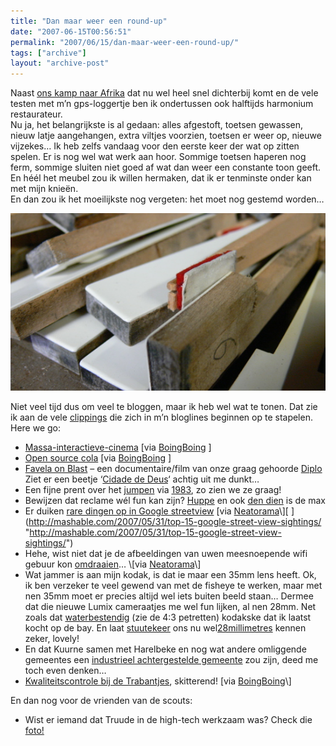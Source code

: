 ```yaml
---
title: "Dan maar weer een round-up"
date: "2007-06-15T00:56:51"
permalink: "2007/06/15/dan-maar-weer-een-round-up/"
tags: ["archive"]
layout: "archive-post"
---
```

Naast [ons kamp naar Afrika](http://www.zeescoutsjanbart.be/rafiki "http://www.zeescoutsjanbart.be/rafiki") dat nu wel heel snel dichterbij komt en de vele testen met m’n gps-loggertje ben ik ondertussen ook halftijds harmonium restaurateur.  
Nu ja, het belangrijkste is al gedaan: alles afgestoft, toetsen gewassen, nieuw latje aangehangen, extra viltjes voorzien, toetsen er weer op, nieuwe vijzekes… Ik heb zelfs vandaag voor den eerste keer der wat op zitten spelen. Er is nog wel wat werk aan hoor. Sommige toetsen haperen nog ferm, sommige sluiten niet goed af wat dan weer een constante toon geeft. En héél het meubel zou ik willen hermaken, dat ik er tenminste onder kan met mijn knieën.  
En dan zou ik het moeilijkste nog vergeten: het moet nog gestemd worden…

![toetsen](/images/blog/2007/06/toetsen.jpg)

Niet veel tijd dus om veel te bloggen, maar ik heb wel wat te tonen. Dat zie ik aan de vele [clippings](http://www.bloglines.com/help/faq#saveditems "http://www.bloglines.com/help/faq#saveditems") die zich in m’n bloglines beginnen op te stapelen. Here we go:

* [Massa-interactieve-cinema](http://www.youtube.com/watch?v=y6izXII54Qc "http://www.youtube.com/watch?v=y6izXII54Qc") \[via [BoingBoing](http://feeds.feedburner.com/~r/boingboing/iBag/~3/119284959/giant_collectively_c.html "http://feeds.feedburner.com/~r/boingboing/iBag/~3/119284959/giant_collectively_c.html") \][  
    ](http://www.youtube.com/watch?v=y6izXII54Qc "http://www.youtube.com/watch?v=y6izXII54Qc")
* [Open source cola](http://www.wikihow.com/Make-OpenCola "http://www.wikihow.com/Make-OpenCola") \[via [BoingBoing](http://feeds.feedburner.com/~r/boingboing/iBag/~3/119280938/howto_make_opencola.html "http://feeds.feedburner.com/~r/boingboing/iBag/~3/119280938/howto_make_opencola.html") \]
* [Favela on Blast](http://maddecent.com/blog/?p=101 "http://maddecent.com/blog/?p=101") – een documentaire/film van onze graag gehoorde [Diplo](http://formdiplo.com/ "http://formdiplo.com/") Ziet er een beetje ‘[Cidade de Deus](http://www.imdb.com/title/tt0317248/ "http://www.imdb.com/title/tt0317248/")‘ achtig uit me dunkt…[  
    ](http://formdiplo.com/ "http://formdiplo.com/")
* Een fijne prent over het [jumpen](http://www.1983.be/2007/06/jumpen/ "http://www.1983.be/2007/06/jumpen/") via [1983](http://www.1983.be/ "http://www.1983.be"), zo zien we ze graag!
* Bewijzen dat reclame wél fun kan zijn? [Huppe](http://feeds.feedburner.com/~r/Neatorama/~3/124405540/ "http://feeds.feedburner.com/~r/Neatorama/~3/124405540/") en ook [den dien](http://feeds.feedburner.com/~r/Neatorama/~3/122739103/ "http://feeds.feedburner.com/~r/Neatorama/~3/122739103/") is de max
* Er duiken [rare dingen op in Google streetview](http://mashable.com/2007/05/31/top-15-google-street-view-sightings/ "http://mashable.com/2007/05/31/top-15-google-street-view-sightings/") \[via [Neatorama](http://feeds.feedburner.com/~r/Neatorama/~3/122739106/ "http://feeds.feedburner.com/~r/Neatorama/~3/122739106/")\][  
    ](http://mashable.com/2007/05/31/top-15-google-street-view-sightings/ "http://mashable.com/2007/05/31/top-15-google-street-view-sightings/")
* Hehe, wist niet dat je de afbeeldingen van uwen meesnoepende wifi gebuur kon [omdraaien](http://www.ex-parrot.com/~pete/upside-down-ternet.html "http://www.ex-parrot.com/%7Epete/upside-down-ternet.html")… \[via [Neatorama](http://feeds.feedburner.com/~r/Neatorama/~3/122732078/ "http://feeds.feedburner.com/~r/Neatorama/~3/122732078/")\]
* Wat jammer is aan mijn kodak, is dat ie maar een 35mm lens heeft. Ok, ik ben verzeker te veel gewend van met de fisheye te werken, maar met nen 35mm moet er precies altijd wel iets buiten beeld staan… Dermee dat die nieuwe Lumix cameraatjes me wel fun lijken, al nen 28mm. Net zoals dat [waterbestendig](http://www.zeescoutsjanbart.be/fotos/reeks.php?reeksid=151 "http://www.zeescoutsjanbart.be/fotos/reeks.php?reeksid=151") (zie de 4:3 petretten) kodakske dat ik laatst kocht op de bay. En laat [stuutekeer](http://stuutekeer.wordpress.com/2007/06/07/regeltjes/ "http://stuutekeer.wordpress.com/2007/06/07/regeltjes/") ons nu wel[28millimetres](http://www.28millimetres.com/ "http://www.28millimetres.com/") kennen zeker, lovely!
* En dat Kuurne samen met Harelbeke en nog wat andere omliggende gemeentes een [industrieel achtergestelde gemeente](http://www.harelbeke.be/blog/?p=159 "http://www.harelbeke.be/blog/?p=159") zou zijn, deed me toch even denken…
* [Kwaliteitscontrole bij de Trabantjes](http://www.youtube.com/watch?v=BaF5JCMC-ts "http://www.youtube.com/watch?v=BaF5JCMC-ts"), skitterend! \[via [BoingBoing](http://www.boingboing.net/2007/06/14/video_of_assembly_li.html "http://www.boingboing.net/2007/06/14/video_of_assembly_li.html")\]

En dan nog voor de vrienden van de scouts:

* Wist er iemand dat Truude in de high-tech werkzaam was? Check die [foto!](http://gizmodo.com/gadgets/archos-riot/fresh-outta-the-embargo-oven-four-archos-players-rolled-out-plus-archos-tv-269004.php "http://gizmodo.com/gadgets/archos-riot/fresh-outta-the-embargo-oven-four-archos-players-rolled-out-plus-archos-tv-269004.php")
